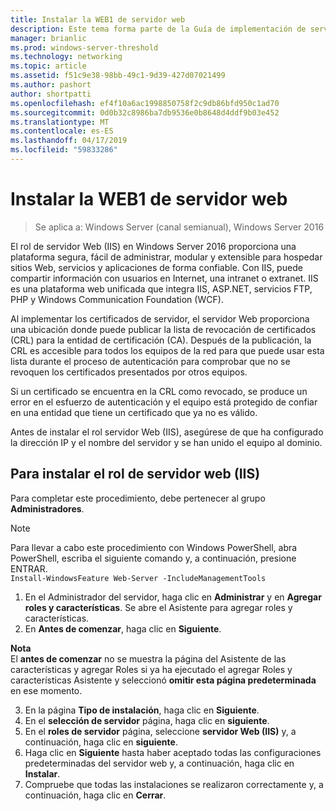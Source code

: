 ```yaml
---
title: Instalar la WEB1 de servidor web
description: Este tema forma parte de la Guía de implementación de servidores de certificados para las implementaciones inalámbricas y cableadas 802.1X
manager: brianlic
ms.prod: windows-server-threshold
ms.technology: networking
ms.topic: article
ms.assetid: f51c9e38-98bb-49c1-9d39-427d07021499
ms.author: pashort
author: shortpatti
ms.openlocfilehash: ef4f10a6ac1998850758f2c9db86bfd950c1ad70
ms.sourcegitcommit: 0d0b32c8986ba7db9536e0b8648d4ddf9b03e452
ms.translationtype: MT
ms.contentlocale: es-ES
ms.lasthandoff: 04/17/2019
ms.locfileid: "59833286"
---
```

# <a name="install-the-web-server-web1"></a>Instalar la WEB1 de servidor web

>Se aplica a: Windows Server (canal semianual), Windows Server 2016

El rol de servidor Web (IIS) en Windows Server 2016 proporciona una plataforma segura, fácil de administrar, modular y extensible para hospedar sitios Web, servicios y aplicaciones de forma confiable. Con IIS, puede compartir información con usuarios en Internet, una intranet o extranet. IIS es una plataforma web unificada que integra IIS, ASP.NET, servicios FTP, PHP y Windows Communication Foundation (WCF).  

Al implementar los certificados de servidor, el servidor Web proporciona una ubicación donde puede publicar la lista de revocación de certificados (CRL) para la entidad de certificación (CA). Después de la publicación, la CRL es accesible para todos los equipos de la red para que puede usar esta lista durante el proceso de autenticación para comprobar que no se revoquen los certificados presentados por otros equipos.   

Si un certificado se encuentra en la CRL como revocado, se produce un error en el esfuerzo de autenticación y el equipo está protegido de confiar en una entidad que tiene un certificado que ya no es válido.  

Antes de instalar el rol servidor Web (IIS), asegúrese de que ha configurado la dirección IP y el nombre del servidor y se han unido el equipo al dominio.  

## <a name="to-install-the-web-server-iis-server-role"></a>Para instalar el rol de servidor web (IIS)  
Para completar este procedimiento, debe pertenecer al grupo **Administradores**.  

>[!NOTE]  
>Para llevar a cabo este procedimiento con Windows PowerShell, abra PowerShell, escriba el siguiente comando y, a continuación, presione ENTRAR.  
`Install-WindowsFeature Web-Server -IncludeManagementTools`  

1.  En el Administrador del servidor, haga clic en **Administrar** y en **Agregar roles y características**. Se abre el Asistente para agregar roles y características.  
2.  En **Antes de comenzar**, haga clic en **Siguiente**.  

**Nota**   
El **antes de comenzar** no se muestra la página del Asistente de las características y agregar Roles si ya ha ejecutado el agregar Roles y características Asistente y seleccionó **omitir esta página predeterminada** en ese momento.  

3.  En la página **Tipo de instalación**, haga clic en **Siguiente**.  
4.  En el **selección de servidor** página, haga clic en **siguiente**.  
5.  En el **roles de servidor** página, seleccione **servidor Web (IIS)** y, a continuación, haga clic en **siguiente**.  
6.  Haga clic en **Siguiente** hasta haber aceptado todas las configuraciones predeterminadas del servidor web y, a continuación, haga clic en **Instalar**.  
7.  Compruebe que todas las instalaciones se realizaron correctamente y, a continuación, haga clic en **Cerrar**.
